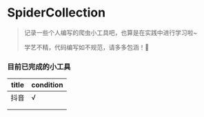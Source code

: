 # SpiderCollection
> 记录一些个人编写的爬虫小工具吧，也算是在实践中进行学习啦~
>
> 学艺不精，代码编写如不规范，请多多包涵！🤭



### 目前已完成的小工具

| title | condition |
| ----- | --------- |
| 抖音  | √         |
|       |           |
|       |           |

